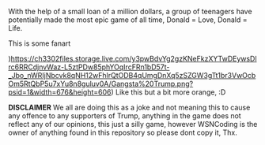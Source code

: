 With the help of a small loan of a million dollars, a group of teenagers have potentially
made the most epic game of all time, Donald = Love, Donald = Life.

This is some fanart

)https://ch3302files.storage.live.com/y3pwBdvYg2gzKNeFkzXYTwDEywsDlrc6RRCdjnvWaz-L5ztPDw85phYOqIrcFRn1bD57t-_Jbo_nWRIjNbcvk8qNH12wFhlrQtODB4qUmgDnXq5zSZGW3gTt1br3VwOcbOm5RtQbP5u7xYu8n8guluv0A/Gangsta%20Trump.png?psid=1&width=676&height=606)
Like this but a bit more orange, :D
      
      
   **DISCLAIMER** 
   We all are doing this as a joke and not meaning this to cause any offence to
   any supporters of Trump, anything in the game does not reflect any 
   of our opinions, this just a silly game, however WSNCoding is the owner of anything
   found in this repository so please dont copy it, Thx.
